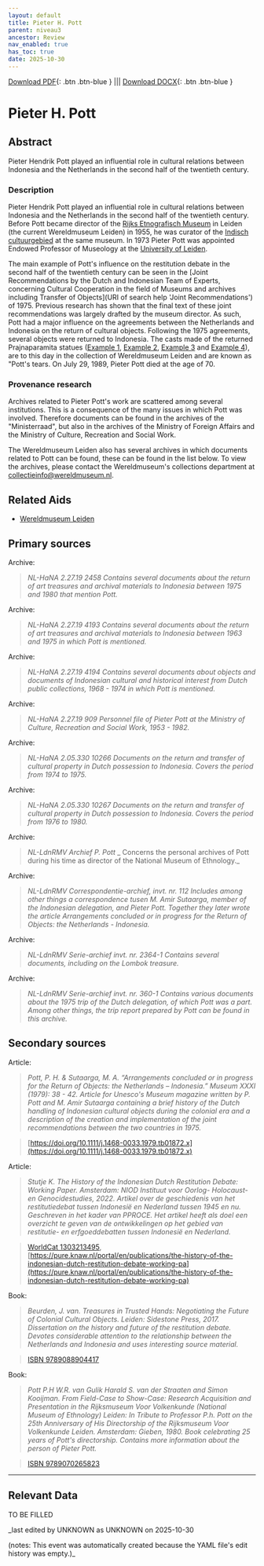 ```yaml
---
layout: default
title: Pieter H. Pott
parent: niveau3
ancestor: Review
nav_enabled: true
has_toc: true
date: 2025-10-30
--- 
```



[Download PDF](https://raw.githubusercontent.com/colonial-heritage/research-guides-dev/refs/heads/main/EXPORTS/review/PDF/niveau3/English/PieterPott.pdf){: .btn .btn-blue } |||    [Download DOCX](https://raw.githubusercontent.com/colonial-heritage/research-guides-dev/refs/heads/main/EXPORTS/review/DOCX/niveau3/English/PieterPott.docx){: .btn .btn-blue }


# Pieter H. Pott


## Abstract

Pieter Hendrik Pott played an influential role in cultural relations between Indonesia and the Netherlands in the second half of the twentieth century.

### Description

Pieter Hendrik Pott played an influential role in cultural relations between Indonesia and the Netherlands in the second half of the twentieth century. Before Pott became director of the [Rijks Etnografisch Museum](https://www.wikidata.org/entity/Q65850179) in Leiden (the current Wereldmuseum Leiden) in 1955, he was curator of the [Indisch cultuurgebied](https://hdl.handle.net/20.500.11840/termmaster4911) at the same museum. In 1973 Pieter Pott was appointed Endowed Professor of Museology at the [University of Leiden](http://www.wikidata.org/entity/Q156598).

The main example of Pott's influence on the restitution debate in the second half of the twentieth century can be seen in the [Joint Recommendations by the Dutch and Indonesian Team of Experts, concerning Cultural Cooperation in the field of Museums and archives including Transfer of Objects](URI of search help 'Joint Recommendations') of 1975. Previous research has shown that the final text of these joint recommendations was largely drafted by the museum director. As such, Pott had a major influence on the agreements between the Netherlands and Indonesia on the return of cultural objects. Following the 1975 agreements, several objects were returned to Indonesia. The casts made of the returned Prajnaparamita statues ([Example 1](https://hdl.handle.net/20.500.11840/916233), [Example 2](https://hdl.handle.net/20.500.11840/916234), [Example 3](https://hdl.handle.net/20.500.11840/916235) and [Example 4](https://hdl.handle.net/20.500.11840/916236)), are to this day in the collection of Wereldmuseum Leiden and are known as "Pott's tears. On July 29, 1989, Pieter Pott died at the age of 70.

### Provenance research

Archives related to Pieter Pott's work are scattered among several institutions. This is a consequence of the many issues in which Pott was involved. Therefore documents can be found in the archives of the "Ministerraad", but also in the archives of the Ministry of Foreign Affairs and the Ministry of Culture, Recreation and Social Work.
  
The Wereldmuseum Leiden also has several archives in which documents related to Pott can be found, these can be found in the list below. To view the archives, please contact the Wereldmuseum's collections department at [collectieinfo@wereldmuseum.nl](mailto:collectieinfo@wereldmuseum.nl).


## Related Aids

 - [Wereldmuseum Leiden](niveau3/English/WMLeiden_20240508.yml)  

## Primary sources

Archive:
  > *NL-HaNA 2.27.19 2458*
  > _Contains several documents about the return of art treasures and archival materials to Indonesia between 1975 and 1980 that mention Pott._  

  > 

Archive:
  > *NL-HaNA 2.27.19 4193*
  > _Contains several documents about the return of art treasures and archival materials to Indonesia between 1963 and 1975 in which Pott is mentioned._  

  > 

Archive:
  > *NL-HaNA 2.27.19 4194*
  > _Contains several documents about objects and documents of Indonesian cultural and historical interest from Dutch public collections, 1968 - 1974  in which Pott is mentioned._  

  > 

Archive:
  > *NL-HaNA 2.27.19 909*
  > _Personnel file of Pieter Pott at the Ministry of Culture, Recreation and Social Work, 1953 - 1982._  

  > 

Archive:
  > *NL-HaNA 2.05.330 10266*
  > _Documents on the return and transfer of cultural property in Dutch possession to Indonesia. Covers the period from 1974 to 1975._  

  > 

Archive:
  > *NL-HaNA 2.05.330 10267*
  > _Documents on the return and transfer of cultural property in Dutch possession to Indonesia. Covers the period from 1976 to 1980._  

  > 

Archive:
  > *NL-LdnRMV Archief P. Pott*
  > _ Concerns the personal archives of Pott during his time as director of the National Museum of Ethnology._  

  > 

Archive:
  > *NL-LdnRMV Correspondentie-archief, invt. nr. 112*
  > _Includes among other things a correspondence tusen M. Amir Sutaarga, member of the Indonesian delegation, and Pieter Pott. Together they later wrote the article Arrangements concluded or in progress for the Return of Objects: the Netherlands - Indonesia._  

  > 

Archive:
  > *NL-LdnRMV Serie-archief invt. nr. 2364-1*
  > _Contains several documents, including on the Lombok treasure._  

  > 

Archive:
  > *NL-LdnRMV Serie-archief invt. nr. 360-1*
  > _Contains various documents about the 1975 trip of the Dutch delegation, of which Pott was a part. Among other things, the trip report prepared by Pott can be found in this archive._  

  > 

## Secondary sources

Article:
  > *Pott, P. H. & Sutaarga, M. A.  “Arrangements concluded or in progress for the Return of Objects: the Netherlands – Indonesia.” Museum XXXI (1979): 38 - 42.*
  > _Article for Unesco's Museum magazine written by P. Pott and M. Amir Sutaarga containing a brief history of the Dutch handling of Indonesian cultural objects during the colonial era and a description of the creation and implementation of the joint recommendations between the two countries in 1975._  

  > [https://doi.org/10.1111/j.1468-0033.1979.tb01872.x](https://doi.org/10.1111/j.1468-0033.1979.tb01872.x)

Article:
  > *Stutje K. The History of the Indonesian Dutch Restitution Debate: Working Paper. Amsterdam: NIOD Instituut voor Oorlog- Holocaust- en Genocidestudies, 2022.*
  > _Artikel over de geschiedenis van het restitutiedebat tussen Indonesië en Nederland tussen 1945 en nu. Geschreven in het kader van PPROCE. Het artikel heeft als doel een overzicht te geven van de ontwikkelingen op het gebied van restitutie- en erfgoeddebatten tussen Indonesië en Nederland._  

  > [WorldCat 1303213495](https://search.worldcat.org/title/1303213495), [https://pure.knaw.nl/portal/en/publications/the-history-of-the-indonesian-dutch-restitution-debate-working-pa](https://pure.knaw.nl/portal/en/publications/the-history-of-the-indonesian-dutch-restitution-debate-working-pa)

Book:
  > *Beurden, J. van. Treasures in Trusted Hands: Negotiating the Future of Colonial Cultural Objects. Leiden: Sidestone Press, 2017.*
  > _Dissertation on the history and future of the restitution debate. Devotes considerable attention to the relationship between the Netherlands and Indonesia and uses interesting source material._  

  > [ISBN 9789088904417](https://isbnsearch.org/isbn/9789088904417)

Book:
  > *Pott P.H W.R. van Gulik Harald S. van der Straaten and Simon Kooijman. From Field-Case to Show-Case: Research Acquisition and Presentation in the Rijksmuseum Voor Volkenkunde (National Museum of Ethnology) Leiden: In Tribute to Professor P.h. Pott on the 25th Anniversary of His Directorship of the Rijksmuseum Voor Volkenkunde Leiden. Amsterdam: Gieben, 1980.*
  > _Book celebrating 25 years of Pott's directorship. Contains more information about the person of Pieter Pott._  

  > [ISBN 9789070265823](https://isbnsearch.org/isbn/9789070265823)



---
## Relevant Data 
TO BE FILLED

_last edited by UNKNOWN as UNKNOWN on 2025-10-30

(notes: This event was automatically created because the YAML file's edit history was empty.)_
        